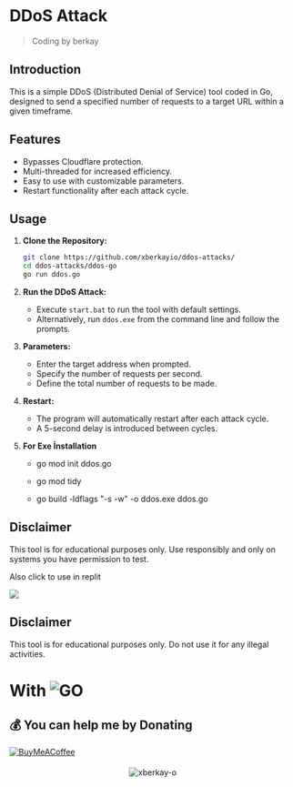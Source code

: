 # DDoS Attack

> Coding by berkay

## Introduction

This is a simple DDoS (Distributed Denial of Service) tool coded in Go, designed to send a specified number of requests to a target URL within a given timeframe.

## Features

- Bypasses Cloudflare protection.
- Multi-threaded for increased efficiency.
- Easy to use with customizable parameters.
- Restart functionality after each attack cycle.

## Usage

1. **Clone the Repository:**
    ```bash
    git clone https://github.com/xberkayio/ddos-attacks/
    cd ddos-attacks/ddos-go
    go run ddos.go
    ```

2. **Run the DDoS Attack:**
    - Execute `start.bat` to run the tool with default settings.
    - Alternatively, run `ddos.exe` from the command line and follow the prompts.

3. **Parameters:**
    - Enter the target address when prompted.
    - Specify the number of requests per second.
    - Define the total number of requests to be made.

4. **Restart:**
    - The program will automatically restart after each attack cycle.
    - A 5-second delay is introduced between cycles.

5. **For Exe İnstallation**
   - go mod init ddos.go

   - go mod tidy

   - go build -ldflags "-s -w" -o ddos.exe ddos.go
  
   

## Disclaimer

This tool is for educational purposes only. Use responsibly and only on systems you have permission to test.


Also click to use in replit
<p align="left"><a href="https://replit.com/"><img src="https://skillicons.dev/icons?i=replit"></a></p>


## Disclaimer

This tool is for educational purposes only. Do not use it for any illegal activities.


# With ![GO](https://img.shields.io/badge/go-3670A0?style=for-the-badge&logo=go&logoColor=ffdd54)

  ## 💰 You can help me by Donating
  [![BuyMeACoffee](https://img.shields.io/badge/Buy%20Me%20a%20Coffee-ffdd00?style=for-the-badge&logo=buy-me-a-coffee&logoColor=black)](https://www.buymeacoffee.com/xberkay-o) 
####
<p align="center"> <img src="https://komarev.com/ghpvc/?username=xberkay-o&label=Profile%20views&color=0e75b6&style=flat" alt="xberkay-o" /> </p>

